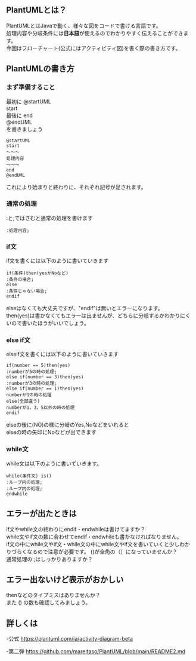 ## PlantUMLとは？
PlantUMLとはJavaで動く、様々な図をコードで書ける言語です。  
処理内容や分岐条件には**日本語**が使えるのでわかりやすく伝えることができます。  
今回はフローチャート(公式にはアクティビティ図)を書く際の書き方です。
## PlantUMLの書き方
### まず準備すること
最初に
@startUML  
start  
最後に
end  
@endUML  
を書きましょう
```
@startUML
start
～～～
処理内容
～～～
end
@endUML
```
これにより始まりと終わりに、それぞれ記号が足されます。  
### 通常の処理
:と;ではさむと通常の処理を書けます
```
:処理内容;
```
### if文
if文を書くには以下のように書いていきます
```
if(条件)then(yesかNoなど)
:条件の場合;
else
:条件じゃない場合;
endif
```
elseはなくても大丈夫ですが、"endif"は無いとエラーになります。  
then(yes)は書かなくてもエラーは出ませんが、どちらに分岐するかわかりにくいので書いたほうがいいでしょう。

### else if文
elseif文を書くには以下のように書いていきます
```
if(number == 5)then(yes)
:numberが5の時の処理;
else if(number == 3)then(yes)
:numberが3の時の処理;
else if(number == 1)then(yes)
numberが1の時の処理
else(全部違う)
numberが1，3，5以外の時の処理
endif
```
elseの後に(NO)の様に分岐のYes,Noなどをいれると  
elseの時の矢印にNoなどが出できます

### while文
while文は以下のように書いていきます。
```
while(条件文) is()
:ループ内の処理;
:ループ内の処理;
endwhile
```
## エラーが出たときは
if文やwhile文の終わりにendif・endwhileは書けてますか？  
while文やif文の数に合わせてendif・endwhileも書かなければなりません。  
if文の中にwhile文やif文・while文の中にwhile文やif文を書いていくと少しわかりづらくなるので注意が必要です。
()が全角の（）になっていませんか？  
通常処理の:;はしっかりありますか？

## エラー出ないけど表示がおかしい
thenなどのタイプミスはありませんか？  
また () の数も確認してみましょう。

## 詳しくは
-公式
<https://plantuml.com/ja/activity-diagram-beta>

-第二弾
<https://github.com/mareitaso/PlantUML/blob/main/README2.md>
